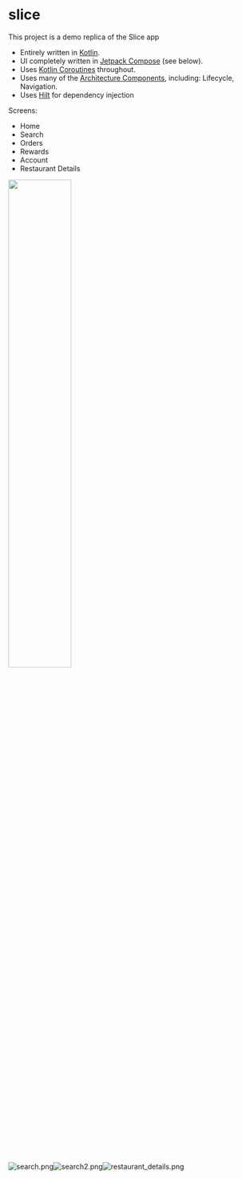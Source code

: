 # slice

This project is a demo replica of the Slice app

* Entirely written in [Kotlin](https://kotlinlang.org/).
* UI completely written in [Jetpack Compose](https://developer.android.com/jetpack/compose) (see below).
* Uses [Kotlin Coroutines](https://kotlinlang.org/docs/reference/coroutines/coroutines-guide.html) throughout.
* Uses many of the [Architecture Components](https://developer.android.com/topic/libraries/architecture/), including: Lifecycle, Navigation.
* Uses [Hilt](https://dagger.dev/hilt/) for dependency injection

Screens:
* Home
* Search
* Orders 
* Rewards
* Account
* Restaurant Details

<img src="screenshots%2Fhome.png" width="50%" height="50%">

![search.png](screenshots%2Fsearch.png)![search2.png](screenshots%2Fsearch2.png)![restaurant_details.png](screenshots%2Frestaurant_details.png)